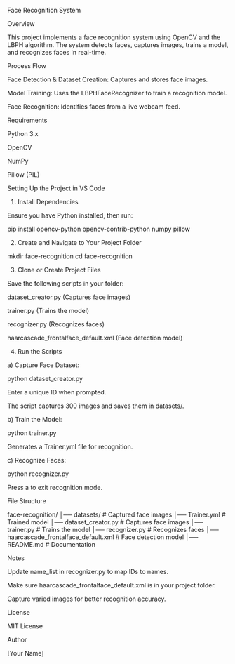 Face Recognition System

Overview

This project implements a face recognition system using OpenCV and the LBPH algorithm. The system detects faces, captures images, trains a model, and recognizes faces in real-time.

Process Flow

Face Detection & Dataset Creation: Captures and stores face images.

Model Training: Uses the LBPHFaceRecognizer to train a recognition model.

Face Recognition: Identifies faces from a live webcam feed.

Requirements

Python 3.x

OpenCV

NumPy

Pillow (PIL)

Setting Up the Project in VS Code

1. Install Dependencies

Ensure you have Python installed, then run:

pip install opencv-python opencv-contrib-python numpy pillow

2. Create and Navigate to Your Project Folder

mkdir face-recognition
cd face-recognition

3. Clone or Create Project Files

Save the following scripts in your folder:

dataset_creator.py (Captures face images)

trainer.py (Trains the model)

recognizer.py (Recognizes faces)

haarcascade_frontalface_default.xml (Face detection model)

4. Run the Scripts

a) Capture Face Dataset:

python dataset_creator.py

Enter a unique ID when prompted.

The script captures 300 images and saves them in datasets/.

b) Train the Model:

python trainer.py

Generates a Trainer.yml file for recognition.

c) Recognize Faces:

python recognizer.py

Press a to exit recognition mode.

File Structure

face-recognition/
│── datasets/            # Captured face images
│── Trainer.yml          # Trained model
│── dataset_creator.py   # Captures face images
│── trainer.py           # Trains the model
│── recognizer.py        # Recognizes faces
│── haarcascade_frontalface_default.xml  # Face detection model
│── README.md            # Documentation

Notes

Update name_list in recognizer.py to map IDs to names.

Make sure haarcascade_frontalface_default.xml is in your project folder.

Capture varied images for better recognition accuracy.

License

MIT License

Author

[Your Name]
